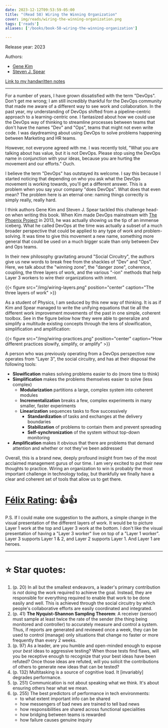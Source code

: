 ```yaml
---
date: 2023-12-12T09:53:59-05:00
title: "(Read 58) Wiring the Winning Organization"
cover: img/reads/wiring-the-winning-organization.png
tags: ['reads']
aliases: ['/books/book-58-wiring-the-winning-organization']

---
```


Release year: 2023

Authors:
- [Gene Kim](http://www.realgenekim.me/)
- [Steven J. Spear](https://mitsloan.mit.edu/faculty/directory/steven-spear)

[Link to my handwritten notes](https://drive.google.com/file/d/1a0ENuKB6UkynFAs91lx1IfHtBuoEvepd/view?usp=sharing)

---

For a number of years, I have grown dissatisfied with the
term "DevOps". Don't get me wrong; I am still incredibly thankful for
the DevOps community that made me aware of a different way to see work
and collaboration. In the past year, my understanding of DevOps shifted
from a pipeline-centric approach to a learning-centric one. I fantasized
about how we could use the DevOps way of thinking to streamline
processes between teams that don't have the names "Dev" and "Ops", teams
that might not even write code. I was daydreaming about using DevOps to
solve problems happening between Marketing and HR teams.

However, not everyone agreed with me. I was recently told, "What you are
talking about has value, but it is not DevOps. Please stop using the
DevOps name in conjunction with your ideas, because you are hurting the
movement and our efforts." Ouch.

I believe the term "DevOps" has outstayed its welcome. I say this
because I started noticing that depending on who you ask what the DevOps
movement is working towards, you'll get a different answer. This is a
problem when you say your company "does DevOps". What does that even
mean? The problem here is an eternal one: naming things correctly is simply
really, really hard.

I think authors Gene Kim and Steven J. Spear tackled this challenge head-on
when writing this book. When Kim made DevOps mainstream
with [The Phoenix Project](/books/book-41-1-the-phoenix-project/) in
2013, he was actually showing us the tip of an immense iceberg. What he called
DevOps at the time was actually a subset of a much broader perspective
that could be applied to any type of work and problem-solving. It was time to
give this movement a new name, something more general that could be used
on a much bigger scale than only between Dev and Ops teams.

In their new philosophy gravitating around "Social Circuitry", the
authors give us new words to break free from the shackles of
"Dev" and "Ops". Here, we talk about the "winning zone",
the "danger zone", coherence, coupling, the three layers of work, and the various "-ion"
methods that help Layer 3 workers to wire their organizations with
intent.

{{< figure src="/img/wiring-layers.png" position="center" caption="The three layers of work" >}}

As a student of Physics, I am seduced by this new way of thinking. It is as if
Kim and Spear managed to write the unifying equations that tie all the
different work improvement movements of the past in one simple, coherent
toolbox. See in the figure below how they were able to generalize and
simplify a multitude existing concepts through the lens of
slowification, simplification and amplification:

{{< figure src="/img/wiring-practices.png" position="center" caption="How different practices slowify, simplify, or amplify" >}}

A person who was previously operating from a DevOps perspective
now operates from "Layer 3", the social circuitry, and has at their
disposal the following tools:

- **Slowification**  makes solving problems easier to do (more time to think)
- **Simplification** makes the problems themselves easier to solve (less
  complex)
  - **Modularization** partitions a large, complex system into coherent
    modules
  - **Incrementalization**  breaks a few, complex experiments in many
    smaller, faster experiments
  - **Linearization** sequences tasks to flow successively
    - **Standardization** of tasks and exchanges at the delivery boundaries
    - **Stabilization** of problems to contain them and prevent spreading
    - **Self-synchronization** of the system without top-down monitoring
- **Amplification** makes it obvious that there are problems that demand
  attention and whether or not they've been addressed

Overall, this is a brand new, deeply profound insight from two of the
most acclaimed
management gurus of our time. I am very excited to put their new
thoughts to
practice. Wiring an organization to win is probably the most
important challenge in technology today, but thankfully we finally have
a clear and coherent set of tools that allow us to get there.

# [Félix Rating](/posts/2023/10/my-book-ratings-explained/): 👍👍

P.S. If I could make one suggestion to the authors, a simple change in
the  visual presentation of the different layers of work. It would be to
picture Layer 1 work at the top and Layer 3 work at the bottom. I don't
like the visual presentation of having a "Layer 3 worker" live on top of
a "Layer 1 worker". Layer 3 supports Layer 1 & 2, and Layer 2 supports Layer 1.
And Layer 1 are heroes.

---

# :star: Star quotes:

1. (p. 20) In all but the smallest endeavors, a leader's primary
   contribution is *not* doing the work required to achieve the goal.
   Instead, they are responsible for everything required to enable that
   work to be done easily and well. This is achieved through the social
   circuitry by which people's collaborative efforts are easily
   coordinated and integrated.
1. (p. 41) __The Nyquist-Shannon Sampling Theorem__: A receiver (sensor)
   must sample at least twice the rate of the sender (the thing being
   monitored and controller) to accurately measure and control a system.
   Thus, if reports are generated and reviewed once a week, they can be
   used to control (manage) only situations that change no faster or
   more frequently than every 2 weeks.
1. (p. 97) As a leader, are you humble and open-minded enough to expose
   your *best* ideas to aggressive testing? When those tests find flaws,
   will you be receptive enough to recognize that your best ideas have
   been refuted? Once those ideas are refuted, will you solicit the
   contributions of others to generate new ideas that can be tested?
1. (p. 132) Multitasking is a source of cognitive load. It [invariably]
   degrades performance.
1. (p. 251) Communication is not about speaking what we think. It's
   about ensuring others hear what we mean.
1. (p. 255) The best predictors of performance in tech environments:
   - to what extent important info can be shared
   - how messengers of bad news are trained to tell bad news
   - how responsibilities are shared across functional specialities
   - how bridging between teams is rewarded
   - how failure causes genuine inquiry
